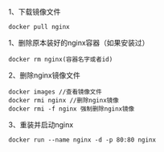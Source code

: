 
1、下载镜像文件

    docker pull nginx

1、删除原本装好的nginx容器（如果安装过）

    docker rm nginx(容器名字或者id)

2、删除nginx镜像文件

    docker images //查看镜像文件
    docker rmi nginx //删除nginx镜像
    docker rmi -f nginx 强制删除nginx镜像

3、重装并启动nginx

    docker run --name nginx -d -p 80:80 nginx​


